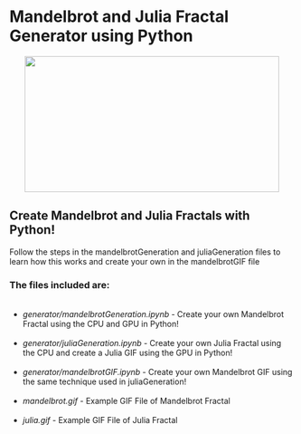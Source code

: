 # Mandelbrot and Julia Fractal Generator using Python 
<p align="center">
  <img src="https://user-images.githubusercontent.com/83566650/203684214-d9ec6ea9-5540-4345-bb76-33fad24df256.png" height="240" width="450" >
</p>

## Create Mandelbrot and Julia Fractals with Python! 

Follow the steps in the mandelbrotGeneration and juliaGeneration files to learn how this works and create your own in the mandelbrotGIF file
### The files included are:
<ul style=“list-style-type:circle”>
<br/><li><i>generator/mandelbrotGeneration.ipynb</i> - Create your own Mandelbrot Fractal using the CPU and GPU in Python!</li>
<br/><li><i>generator/juliaGeneration.ipynb</i> - Create your own Julia Fractal using the CPU and create a Julia GIF using the GPU in Python!</li>
<br/><li><i>generator/mandelbrotGIF.ipynb</i> - Create your own Mandelbrot GIF using the same technique used in juliaGeneration!</li>
<br/><li><i>mandelbrot.gif</i> - Example GIF File of Mandelbrot Fractal</li>
<br/><li><i>julia.gif</i> - Example GIF File of Julia Fractal</li>

</ul>
